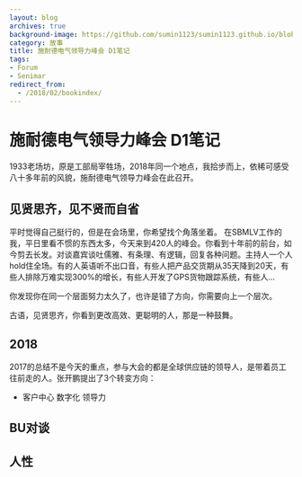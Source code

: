 ```yaml
---
layout: blog
archives: true
background-image: https://github.com/sumin1123/sumin1123.github.io/blob/master/style/images/20180110/20180110GSC.png?raw=true
category: 故事
title: 施耐德电气领导力峰会 D1笔记
tags:
- Forum
- Senimar
redirect_from:
  - /2018/02/bookindex/
---
```



# 施耐德电气领导力峰会 D1笔记

1933老场坊，原是工部局宰牲场，2018年同一个地点，我拾步而上，依稀可感受八十多年前的风貌，施耐德电气领导力峰会在此召开。

## 见贤思齐，见不贤而自省

平时觉得自己挺行的，但是在会场里，你希望找个角落坐着。
在SBMLV工作的我，平日里看不惯的东西太多，今天来到420人的峰会。你看到十年前的前台，如今剪去长发。对谈嘉宾谈吐儒雅、有条理、有逻辑，回复各种问题。主持人一个人hold住全场。有的人英语听不出口音，有些人把产品交货期从35天降到20天，有些人排除万难实现300%的增长，有些人开发了GPS货物跟踪系统，有些人...

你发现你在同一个层面努力太久了，也许是错了方向，你需要向上一个层次。

古语，见贤思齐，你看到更改高效、更聪明的人，那是一种鼓舞。

## 2018

2017的总结不是今天的重点，参与大会的都是全球供应链的领导人，是带着员工往前走的人。张开鹏提出了3个转变方向：
* 客户中心
数字化
领导力

## BU对谈

## 人性
